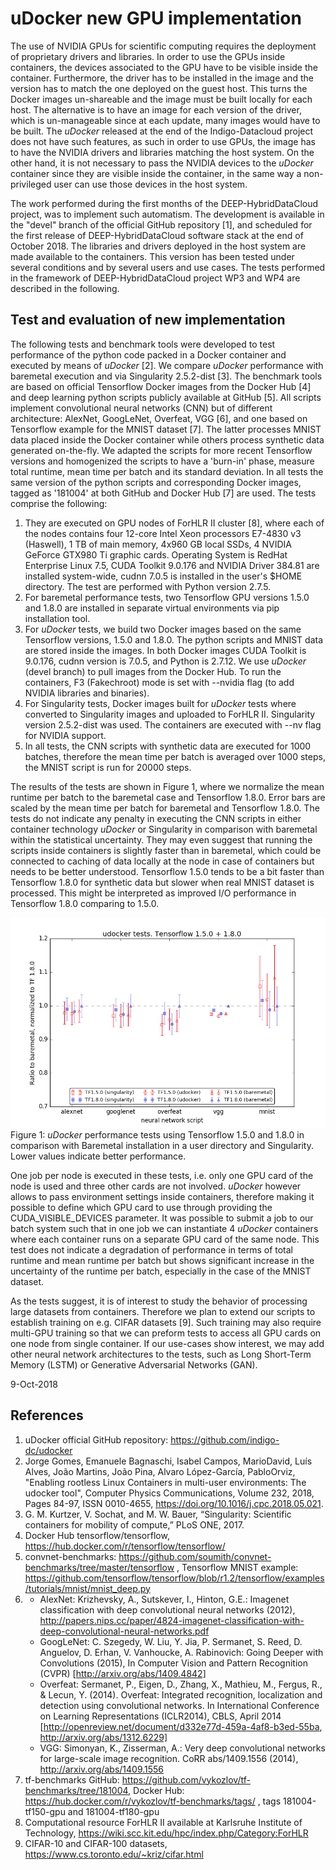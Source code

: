 # uDocker new GPU implementation

The use of NVIDIA GPUs for scientific computing requires the deployment of proprietary drivers and libraries.
In order to use the GPUs inside containers, the devices associated to the GPU have to be visible inside the container.
Furthermore, the driver has to be installed in the image and the version has to match the one deployed on the guest host.
This turns the Docker images un-shareable and the image must be built locally for each host.
The alternative is to have an image for each version of the driver, which is un-manageable since at each update,
many images would have to be built. The _uDocker_ released at the end of the Indigo-Datacloud project
does not have such features, as such in order to use GPUs, the image has to have the NVIDIA drivers and
libraries matching the host system. On the other hand, it is not necessary to pass the NVIDIA devices
to the _uDocker_ container since they are visible inside the container, in the same way a non-privileged user
can use those devices in the host system.

The work performed during the first months of the DEEP-HybridDataCloud project, was to implement such automatism.
The development is available in the "devel" branch of the official GitHub repository [1], and scheduled for
the first release of DEEP-HybridDataCloud software stack at the end of October 2018.
The libraries and drivers deployed in the host system are made available to the containers.
This version has been tested under several conditions and by several users and use cases.
The tests performed in the framework of DEEP-HybridDataCloud project WP3 and WP4 are described in the following.

## Test and evaluation of new implementation ##
The following tests and benchmark tools were developed to test performance of the python code packed in a Docker container
and executed by means of _uDocker_ [2]. We compare _uDocker_ performance with baremetal execution and via
Singularity 2.5.2-dist [3]. The benchmark tools are based on official Tensorflow Docker images from the Docker Hub [4]
and deep learning python scripts publicly available at GitHub [5]. All scripts implement convolutional neural networks (CNN)
but of different architecture: AlexNet, GoogLeNet, Overfeat, VGG [6], and one based on Tensorflow example for
the MNIST dataset [7]. The latter processes MNIST data placed inside the Docker container while
others process synthetic data generated on-the-fly. We adapted the scripts for more recent Tensorflow versions and
homogenized the scripts to have a 'burn-in' phase, measure total runtime, mean time per batch and its standard deviation.
In all tests the same version of the python scripts and corresponding Docker images, tagged as '181004' at
both GitHub and Docker Hub [7]  are used. The tests comprise the following:

1.  They are executed on GPU nodes of ForHLR II cluster [8], where each of the nodes contains four 12-core Intel Xeon
processors E7-4830 v3 (Haswell), 1 TB of main memory, 4x960 GB local SSDs, 4 NVIDIA GeForce GTX980 Ti graphic cards.
Operating System is RedHat Enterprise Linux 7.5, CUDA Toolkit 9.0.176 and NVIDIA Driver 384.81 are installed system-wide,
cudnn 7.0.5 is installed in the user's $HOME directory. The test are performed with Python version 2.7.5.
1.  For baremetal performance tests, two Tensorflow GPU versions 1.5.0 and 1.8.0 are installed in separate
virtual environments via pip installation tool.
1.  For _uDocker_ tests, we build two Docker images based on the same Tensorflow versions, 1.5.0 and 1.8.0.
The python scripts and MNIST data are stored inside the images. In both Docker images CUDA Toolkit is 9.0.176,
cudnn version is 7.0.5, and Python is 2.7.12. We use _uDocker_ (devel branch) to pull images from the Docker Hub.
To run the containers, F3 (Fakechroot) mode is set with --nvidia flag (to add NVIDIA libraries and binaries).
1.  For Singularity tests, Docker images built for _uDocker_ tests where converted  to Singularity images and
uploaded to ForHLR II. Singularity version 2.5.2-dist was used. The containers are executed with --nv flag for NVIDIA support.
1.  In all tests, the CNN scripts with synthetic data are executed for 1000 batches, therefore the mean time per batch is averaged over 1000 steps,
the MNIST script is run for 20000 steps.

The results of the tests are shown in Figure 1, where we normalize the mean runtime per batch to the baremetal case
and Tensorflow 1.8.0. Error bars are scaled by the mean time per batch for baremetal and Tensorflow 1.8.0.
The tests do not indicate any penalty in executing the CNN scripts in either container technology _uDocker_ or
Singularity in comparison with baremetal within the statistical uncertainty.
They may even suggest that running the scripts inside containers is slightly faster than in baremetal,
which could be connected to caching of data locally at the node in case of containers but needs to be better understood.
Tensorflow 1.5.0 tends to be a bit faster than Tensorflow 1.8.0 for synthetic data but slower
when real MNIST dataset is processed. This might be interpreted as improved I/O performance in Tensorflow 1.8.0
comparing to 1.5.0.

![GPU implementation tests](images/181004-udocker_tests_tf150+180_scaled.png)
Figure 1: _uDocker_ performance tests using Tensorflow 1.5.0 and 1.8.0 in comparison with Baremetal installation
in a user directory and Singularity. Lower values indicate better performance.

One job per node is executed in these tests, i.e. only one GPU card of the node is used and three other cards are
not involved. _uDocker_ however allows to pass environment settings inside containers, therefore making it
possible to define which GPU card to use through providing the CUDA_VISIBLE_DEVICES parameter.
It was possible to submit a job to our batch system such that in one job we can instantiate 4 _uDocker_
containers where each container runs on a separate GPU card of the same node. This test does not indicate a degradation
of performance in terms of total runtime and mean runtime per batch but shows significant increase
in the uncertainty of the runtime per batch, especially in the case of the MNIST dataset.

As the tests suggest, it is of interest to study the behavior of processing large datasets from containers.
Therefore we plan to extend our scripts to establish training on e.g. CIFAR datasets [9].
Such training may also require multi-GPU training so that we can preform tests to access all GPU cards
on one node from single container. If our use-cases show interest, we may add other neural network
architectures to the tests, such as Long Short-Term Memory (LSTM) or Generative Adversarial Networks (GAN).

9-Oct-2018

## References ##
1. uDocker official GitHub repository: https://github.com/indigo-dc/udocker
1. Jorge Gomes, Emanuele Bagnaschi, Isabel Campos, MarioDavid, Luís Alves, João Martins, João Pina, Alvaro López-García, PabloOrviz,
"Enabling rootless Linux Containers in multi-user environments: The udocker tool", Computer Physics Communications, Volume 232, 2018,
Pages 84-97, ISSN 0010-4655, https://doi.org/10.1016/j.cpc.2018.05.021.
1. G. M. Kurtzer, V. Sochat, and M. W. Bauer, “Singularity: Scientific containers for mobility of compute,”  PLoS ONE, 2017.
1. Docker Hub tensorflow/tensorflow, https://hub.docker.com/r/tensorflow/tensorflow/
1. convnet-benchmarks: https://github.com/soumith/convnet-benchmarks/tree/master/tensorflow ,
Tensorflow MNIST example: https://github.com/tensorflow/tensorflow/blob/r1.2/tensorflow/examples/tutorials/mnist/mnist_deep.py
1.
   * AlexNet: Krizhevsky, A., Sutskever, I., Hinton, G.E.: Imagenet classification with deep convolutional neural networks (2012),
http://papers.nips.cc/paper/4824-imagenet-classification-with-deep-convolutional-neural-networks.pdf
   * GoogLeNet: C. Szegedy, W. Liu, Y. Jia, P. Sermanet, S. Reed, D. Anguelov, D. Erhan, V. Vanhoucke, A. Rabinovich:
Going Deeper with Convolutions (2015), In Computer Vision and Pattern Recognition (CVPR) [http://arxiv.org/abs/1409.4842]
   * Overfeat: Sermanet, P., Eigen, D., Zhang, X., Mathieu, M., Fergus, R., & Lecun, Y. (2014).
Overfeat: Integrated recognition, localization and detection using convolutional networks. In International Conference on Learning Representations (ICLR2014),
CBLS, April 2014 [http://openreview.net/document/d332e77d-459a-4af8-b3ed-55ba, http://arxiv.org/abs/1312.6229]
   * VGG: Simonyan, K., Zisserman, A.: Very deep convolutional networks for large-scale image recognition.
CoRR abs/1409.1556 (2014), http://arxiv.org/abs/1409.1556
1. tf-benchmarks GitHub: https://github.com/vykozlov/tf-benchmarks/tree/181004, Docker Hub: https://hub.docker.com/r/vykozlov/tf-benchmarks/tags/ , tags 181004-tf150-gpu and 181004-tf180-gpu
1. Computational resource ForHLR II available at Karlsruhe Institute of Technology, https://wiki.scc.kit.edu/hpc/index.php/Category:ForHLR
1. CIFAR-10 and CIFAR-100 datasets, https://www.cs.toronto.edu/~kriz/cifar.html
